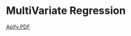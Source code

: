 # MultiVariate Regression
[Apify.PDF](https://github.com/Nazafa26/Investigate_Data/files/11415301/Apify.PDF)
